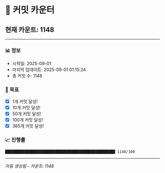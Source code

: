 # 🔢 커밋 카운터

## 현재 카운트: 1148

---

### 📊 정보
- 시작일: 2025-09-01
- 마지막 업데이트: 2025-09-01 01:15:24
- 총 커밋 수: 1148

### 🎯 목표
- [x] 1개 커밋 달성!
- [x] 10개 커밋 달성!
- [x] 50개 커밋 달성!
- [x] 100개 커밋 달성!
- [x] 365개 커밋 달성!

### 📈 진행률
```
██████████████████████████████████████████████████ 1148/100
```

---
*자동 생성됨 - 카운트: 1148*

